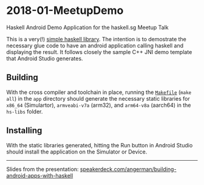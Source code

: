 # 2018-01-MeetupDemo
Haskell Android Demo Application for the haskell.sg Meetup Talk

This is a very(!) [simple haskell library](app/src/main/hs/Lib.hs). The intention is to demostrate the
necessary glue code to have an android application calling haskell and
displaying the result.  It follows closely the sample C++ JNI demo template
that Android Studio generates.

## Building

With the cross compiler and toolchain in place, running the [`Makefile`](app/Makefile)
(`make all`) in the `app` directory should generate the necessary static
libraries for `x86_64` (Simulartor), `armveabi-v7a` (arm32), and
`arm64-v8a` (aarch64) in the `hs-libs` folder.  

## Installing

With the static libraries generated, hitting the Run button in Android
Studio should install the application on the Simulator or Device.

---

Slides from the presentation: [speakerdeck.com/angerman/building-android-apps-with-haskell](https://speakerdeck.com/angerman/building-android-apps-with-haskell)
